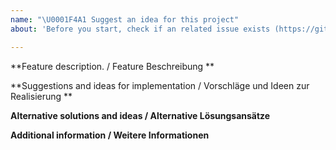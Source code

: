 ```yaml
---
name: "\U0001F4A1 Suggest an idea for this project"
about: 'Before you start, check if an related issue exists (https://github.com/redaxo/redaxo/issues) '

---
```


**Feature description. / Feature Beschreibung **

**Suggestions and ideas for implementation / Vorschläge und Ideen zur Realisierung **

**Alternative solutions and ideas / Alternative Lösungsansätze**

**Additional information / Weitere Informationen**
